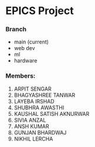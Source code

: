 # EPICS Project

### Branch
- main (current)
- web dev
- ml
- hardware

### Members:
1.  ARPIT SENGAR	<br>
2.  BHAGYASHREE TANWAR	<br>
3.  LAYEBA IRSHAD	<br>
4.  SHUBHRA AWASTHI	<br>
5.  KAUSHAL SATISH AKNURWAR <br>
6.  SIVIA ANZAL	<br>
7.  ANSH KUMAR	<br>
8.  GUNJAN BHARDWAJ	<br>
9.  NIKHIL LERCHA <br>
